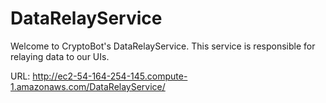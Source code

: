 # DataRelayService
Welcome to CryptoBot's DataRelayService. This service is responsible for relaying data to our UIs.

URL: http://ec2-54-164-254-145.compute-1.amazonaws.com/DataRelayService/
